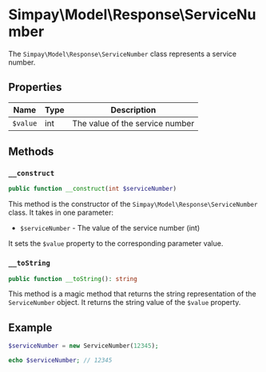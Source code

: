 # Simpay\Model\Response\ServiceNumber

The `Simpay\Model\Response\ServiceNumber` class represents a service number.

## Properties

| Name | Type | Description |
|------|------|-------------|
| `$value` | int | The value of the service number |

## Methods

### `__construct`

```php
public function __construct(int $serviceNumber)
```

This method is the constructor of the `Simpay\Model\Response\ServiceNumber` class. It takes in one parameter:

* `$serviceNumber` - The value of the service number (int)

It sets the `$value` property to the corresponding parameter value.

### `__toString`

```php
public function __toString(): string
```

This method is a magic method that returns the string representation of the `ServiceNumber` object. It returns the string value of the `$value` property.

## Example

```php
$serviceNumber = new ServiceNumber(12345);

echo $serviceNumber; // 12345
```